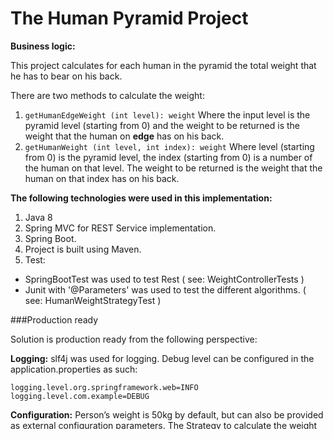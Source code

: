 # The Human Pyramid Project

**Business logic:**

This project calculates for each human in the pyramid the total weight that he has to bear on his back.

There are two methods to calculate the weight:

1.  `getHumanEdgeWeight (int level): weight`
Where the input level is the pyramid level (starting from 0) and the weight to be returned is the weight that the
human on **edge** has on his back.
2.  `getHumanWeight (int level, int index): weight`
Where level (starting from 0) is the pyramid level, the index (starting from 0) is a number of the human on that level.
The weight to be returned is the weight that the human on that index has on his back.

**The following technologies were used in this implementation:**
1. Java 8
2. Spring MVC for REST Service implementation.
3. Spring Boot.
4. Project is built using Maven.
5. Test:
  * SpringBootTest was used to test Rest ( see: WeightControllerTests ) 
  * Junit with '@Parameters' was used to test the different algorithms. ( see: HumanWeightStrategyTest ) 

###Production ready

Solution is production ready from the following perspective:
  
  **Logging:** 
  slf4j was used for logging.
  Debug level can be configured in the application.properties as such:
    
    logging.level.org.springframework.web=INFO
    logging.level.com.example=DEBUG
   
  **Configuration:**
  Person’s weight is 50kg by default, but can also be provided as external configuration parameters.
  The Strategy to calculate the weight is also configurable.  
  Here is an example of such configuration in the application.properties: 
    
    pyramid.weight.strategy = com.example.pyramid.algorithm.IterativeHumanEdgeWeightStrategy
    pyramid.human.weight = 50
    
  **Spring Configuration:**
  Spring beans are configurable using the `spring-beans.xml` configuration files.
    
  **Error Handeling:**
  New Exceptions were created to handle specific application exceptions. (see in package 'com.example.pyramid.services.exception')
  
  HTTP response code were updated according the exception. ( see: 'GlobalExceptionHandlingControllerAdvice' class )
    
  **Testing:**
  Tests were added to check a the stategies which implements the application logic. ( see: HumanWeightStrategyTest )
  Tests were added to check the ReST layer. ( see: WeightControllerTests ) 
  
  **Documentation:**
  The code interface is documented with Java Doc.
  There is a readme.md file for additional documentation.
 
 **Rest Services Sample:**
 
 `curl -X GET http://localhost:8080/pyramid/weight?level=3&index=2`
 
 Sample json result:  {"id":2,"weight":106.25}

`curl -X GET http://localhost:8080/pyramid/weight/edge?level=3`

Sample json result {"id":3,"weight":43.75}
